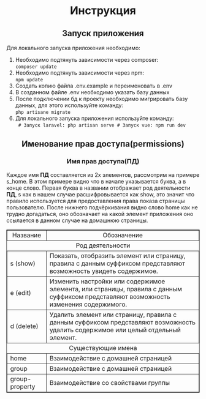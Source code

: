 <h1 style="text-align: center">Инструкция</h1>
<h2 style="text-align: center">Запуск приложения</h2>
<p>Для локального запуска приложения необходимо:</p>
<ol>
  <li>
    Необходимо подтянуть зависимости через composer:<br />
    <code>composer update</code>
  </li>
  <li>
    Необходимо подтянуть зависимости через npm:<br />
    <code>npm update</code>
  </li>
  <li>Создать копию файла .env.example и переименовать в .env</li>
  <li>В созданном файле .env необходимо указать базу данных</li>
  <li>
    После подключении бд к проекту необходимо мигрировать базу данных, для этого
    используйте команду:<br />
    <code>php artisane migrate</code>
  </li>
  <li>
    Для локального запуска приложения используйте команду:<br />
    <code> # Запуск laravel: php artisan serve # Запуск vue: npm run dev </code>
  </li>
</ol>

<h2 style="text-align: center">Именование прав доступа(permissions)</h2>
<h3 style="text-align: center">Имя прав доступа(ПД)</h3>
<p>
  Каждое имя <b>ПД</b> составляется из 2х элементов, рассмотрим на примере
  s_home. В этом примере видно что в начале указывается буква, а в конце слово.
  Первая буква в названии отображает род деятельности <b>ПД</b>, s как в нашем
  случае расшифровывается как show, это значит что правило используется для
  предоставления права показа страницы пользователю. После нижнего подчёркивания
  видно слово home как не трудно догадаться, оно обозначает на какой элемент
  приложения оно ссылается в данном случае на домашнюю страницы.
</p>
<table style="border: 1px solid; border-collapse: collapse;">
  <thead>
    <tr>
      <td style="border: 1px solid; text-align: center; ">Название</td style="border: 1px solid">
      <td style="border: 1px solid; text-align: center;">Обозначение</td style="border: 1px solid">
    </tr>
  </thead>
  <tbody>
    <tr>
      <td colspan="2" style="text-align: center;">Род деятельности</td style="border: 1px solid">
    </tr>
    <tr>
      <td style="border: 1px solid">s (show)</td style="border: 1px solid">
      <td style="border: 1px solid">
        Показать, отобразить элемент или страницу, правила с данным суффиксом
        представляют возможность увидеть содержимое.
      </td style="border: 1px solid">
    </tr>
    <tr>
      <td style="border: 1px solid">e (edit)</td style="border: 1px solid">
      <td style="border: 1px solid">
        Изменить настройки или содержимое элемента, или страницы, правила с
        данным суффиксом представляют возможность изменения содержимого.
      </td style="border: 1px solid">
    </tr>
    <tr>
      <td style="border: 1px solid">d (delete)</td style="border: 1px solid">
      <td style="border: 1px solid">
        Удалить элемент или страницу, правила с данным суффиксом представляют
        возможность удалить содержимое или целый отдельный элемент.
      </td style="border: 1px solid">
    </tr>
    <tr>
      <td colspan="2" style="text-align: center;">Существующие имена</td style="border: 1px solid">
    </tr>
    <tr>
      <td style="border: 1px solid">home</td style="border: 1px solid">
      <td style="border: 1px solid">Взаимодействие с домашней страницей</td style="border: 1px solid">
    </tr>
    <tr>
      <td style="border: 1px solid">group</td style="border: 1px solid">
      <td style="border: 1px solid">Взаимодействие с домашней страницей</td style="border: 1px solid">
    </tr>
    <tr>
      <td style="border: 1px solid">group-property</td style="border: 1px solid">
      <td style="border: 1px solid">Взаимодействие со свойствами группы</td style="border: 1px solid">
    </tr>
  </tbody>
</table>
